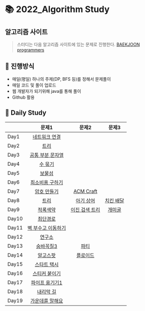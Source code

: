 # :books: 2022_Algorithm Study


## 알고리즘 사이트
> 스터디는 다음 알고리즘 사이트에 있는 문제로 진행한다.
[BAEKJOON](https://www.acmicpc.net/)
[programmers](https://programmers.co.kr/)

## :ledger: 진행방식

- 매일(평일) 하나의 주제(DP, BFS 등)를 정해서 문제풀이
- 매일 코드 및 풀이 업로드
- 웹 개발자가 되기위해 java를 통해 풀이
- Github 활용

## :green_book: Daily Study
|     |    문제1   | 문제2 | 문제3 |
| --- | :---------------: | :---------------: | :---------------: |
| Day1 | [네트워크 연결](https://www.acmicpc.net/problem/1922) |
| Day2 | [트리](https://www.acmicpc.net/problem/4256) |
| Day3 | [공통 부분 문자열](https://www.acmicpc.net/problem/5582) |
| Day4 | [수 묶기](https://www.acmicpc.net/problem/1744) |
| Day5 | [보물섬](https://www.acmicpc.net/problem/2589) |
| Day6 | [최소비용 구하기](https://www.acmicpc.net/problem/1916) |
| Day7 | [암호 만들기](https://www.acmicpc.net/problem/1759) | [ACM Craft](https://www.acmicpc.net/problem/1005) |
| Day8 | [트리](https://www.acmicpc.net/problem/1068) | [아기 상어](https://www.acmicpc.net/problem/16236) | [치킨 배달](https://www.acmicpc.net/problem/15686)|
| Day9 | [적록색약](https://www.acmicpc.net/problem/100026) | [이진 검색 트리](https://www.acmicpc.net/problem/5639) | [개미굴](https://www.acmicpc.net/problem/14725)|
| Day10 | [최단경로](https://www.acmicpc.net/problem/1753) | [](https://www.acmicpc.net/problem/7576) | |
| Day11 | [벽 부수고 이동하기](https://www.acmicpc.net/problem/2206) | | |
| Day12 | [연구소](https://www.acmicpc.net/problem/14502) | | |
| Day13 | [숨바꼭질3](https://www.acmicpc.net/problem/13549) | [파티](https://www.acmicpc.net/problem/1238) | |
| Day14 | [알고스팟](https://www.acmicpc.net/problem/1261) | [플로이드](https://www.acmicpc.net/problem/11404) | |
| Day15 | [스타트 택시](https://www.acmicpc.net/problem/19238) | | |
| Day16 | [스티커 붙이기](https://www.acmicpc.net/problem/18808) | | |
| Day17 | [파이프 옮기기1](https://www.acmicpc.net/problem/17070) | | |
| Day18 | [내리막 길](https://www.acmicpc.net/problem/1520) | | |
| Day19 | [가운데를 말해요](https://www.acmicpc.net/problem/1655) | | |
